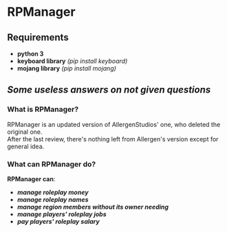 # RPManager

## Requirements

- **python 3**
- **keyboard library** _(pip install keyboard)_
- **mojang library** _(pip install mojang)_

## _Some useless answers on not given questions_
### What is RPManager?

RPManager is an updated version of AllergenStudios' one, who deleted the original one.  
After the last review, there's nothing left from Allergen's version except for general idea.

### What can RPManager do?
 
**RPManager can**:

- **_manage roleplay money_**
- **_manage roleplay names_**
- **_manage region members without its owner needing_**
- **_manage players' roleplay jobs_**
- **_pay players' roleplay salary_**
